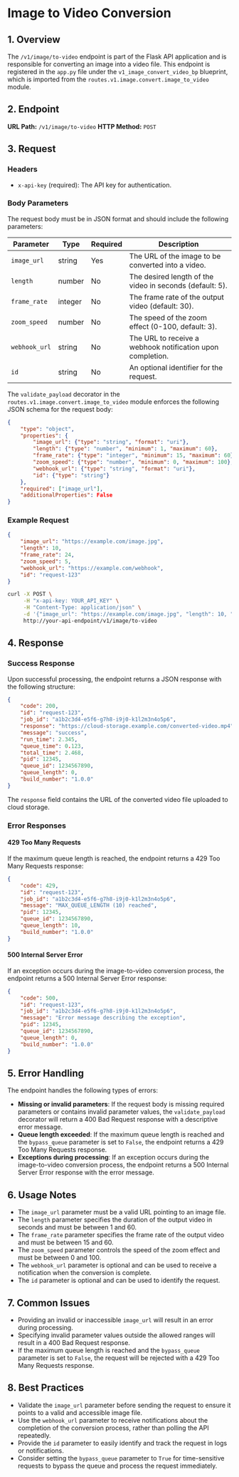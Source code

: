 # Image to Video Conversion

## 1. Overview

The `/v1/image/to-video` endpoint is part of the Flask API application and is responsible for converting an image into a video file. This endpoint is registered in the `app.py` file under the `v1_image_convert_video_bp` blueprint, which is imported from the `routes.v1.image.convert.image_to_video` module.

## 2. Endpoint

**URL Path:** `/v1/image/to-video`
**HTTP Method:** `POST`

## 3. Request

### Headers

- `x-api-key` (required): The API key for authentication.

### Body Parameters

The request body must be in JSON format and should include the following parameters:

| Parameter   | Type   | Required | Description                                                  |
|-------------|--------|----------|--------------------------------------------------------------|
| `image_url` | string | Yes      | The URL of the image to be converted into a video.          |
| `length`    | number | No       | The desired length of the video in seconds (default: 5).    |
| `frame_rate`| integer| No       | The frame rate of the output video (default: 30).           |
| `zoom_speed`| number | No       | The speed of the zoom effect (0-100, default: 3).           |
| `webhook_url`| string| No       | The URL to receive a webhook notification upon completion.  |
| `id`        | string | No       | An optional identifier for the request.                      |

The `validate_payload` decorator in the `routes.v1.image.convert.image_to_video` module enforces the following JSON schema for the request body:

```json
{
    "type": "object",
    "properties": {
        "image_url": {"type": "string", "format": "uri"},
        "length": {"type": "number", "minimum": 1, "maximum": 60},
        "frame_rate": {"type": "integer", "minimum": 15, "maximum": 60},
        "zoom_speed": {"type": "number", "minimum": 0, "maximum": 100},
        "webhook_url": {"type": "string", "format": "uri"},
        "id": {"type": "string"}
    },
    "required": ["image_url"],
    "additionalProperties": False
}
```

### Example Request

```json
{
    "image_url": "https://example.com/image.jpg",
    "length": 10,
    "frame_rate": 24,
    "zoom_speed": 5,
    "webhook_url": "https://example.com/webhook",
    "id": "request-123"
}
```

```bash
curl -X POST \
     -H "x-api-key: YOUR_API_KEY" \
     -H "Content-Type: application/json" \
     -d '{"image_url": "https://example.com/image.jpg", "length": 10, "frame_rate": 24, "zoom_speed": 5, "webhook_url": "https://example.com/webhook", "id": "request-123"}' \
     http://your-api-endpoint/v1/image/to-video
```

## 4. Response

### Success Response

Upon successful processing, the endpoint returns a JSON response with the following structure:

```json
{
    "code": 200,
    "id": "request-123",
    "job_id": "a1b2c3d4-e5f6-g7h8-i9j0-k1l2m3n4o5p6",
    "response": "https://cloud-storage.example.com/converted-video.mp4",
    "message": "success",
    "run_time": 2.345,
    "queue_time": 0.123,
    "total_time": 2.468,
    "pid": 12345,
    "queue_id": 1234567890,
    "queue_length": 0,
    "build_number": "1.0.0"
}
```

The `response` field contains the URL of the converted video file uploaded to cloud storage.

### Error Responses

#### 429 Too Many Requests

If the maximum queue length is reached, the endpoint returns a 429 Too Many Requests response:

```json
{
    "code": 429,
    "id": "request-123",
    "job_id": "a1b2c3d4-e5f6-g7h8-i9j0-k1l2m3n4o5p6",
    "message": "MAX_QUEUE_LENGTH (10) reached",
    "pid": 12345,
    "queue_id": 1234567890,
    "queue_length": 10,
    "build_number": "1.0.0"
}
```

#### 500 Internal Server Error

If an exception occurs during the image-to-video conversion process, the endpoint returns a 500 Internal Server Error response:

```json
{
    "code": 500,
    "id": "request-123",
    "job_id": "a1b2c3d4-e5f6-g7h8-i9j0-k1l2m3n4o5p6",
    "message": "Error message describing the exception",
    "pid": 12345,
    "queue_id": 1234567890,
    "queue_length": 0,
    "build_number": "1.0.0"
}
```

## 5. Error Handling

The endpoint handles the following types of errors:

- **Missing or invalid parameters**: If the request body is missing required parameters or contains invalid parameter values, the `validate_payload` decorator will return a 400 Bad Request response with a descriptive error message.
- **Queue length exceeded**: If the maximum queue length is reached and the `bypass_queue` parameter is set to `False`, the endpoint returns a 429 Too Many Requests response.
- **Exceptions during processing**: If an exception occurs during the image-to-video conversion process, the endpoint returns a 500 Internal Server Error response with the error message.

## 6. Usage Notes

- The `image_url` parameter must be a valid URL pointing to an image file.
- The `length` parameter specifies the duration of the output video in seconds and must be between 1 and 60.
- The `frame_rate` parameter specifies the frame rate of the output video and must be between 15 and 60.
- The `zoom_speed` parameter controls the speed of the zoom effect and must be between 0 and 100.
- The `webhook_url` parameter is optional and can be used to receive a notification when the conversion is complete.
- The `id` parameter is optional and can be used to identify the request.

## 7. Common Issues

- Providing an invalid or inaccessible `image_url` will result in an error during processing.
- Specifying invalid parameter values outside the allowed ranges will result in a 400 Bad Request response.
- If the maximum queue length is reached and the `bypass_queue` parameter is set to `False`, the request will be rejected with a 429 Too Many Requests response.

## 8. Best Practices

- Validate the `image_url` parameter before sending the request to ensure it points to a valid and accessible image file.
- Use the `webhook_url` parameter to receive notifications about the completion of the conversion process, rather than polling the API repeatedly.
- Provide the `id` parameter to easily identify and track the request in logs or notifications.
- Consider setting the `bypass_queue` parameter to `True` for time-sensitive requests to bypass the queue and process the request immediately.